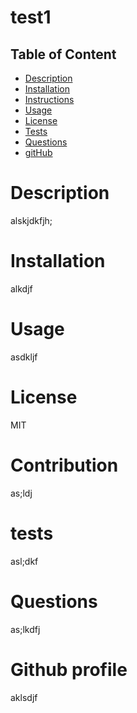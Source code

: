 
# test1
## Table of Content 
* [Description](#Description)
* [Installation](#Installation)
* [Instructions](#Instructions)
* [Usage](#Usage)
* [License](#License)
* [Tests](#tests)
* [Questions](#Questions)
* [gitHub](#gitHub)

# Description
alskjdkfjh;

# Installation 
alkdjf

# Usage
asdkljf

# License
MIT

# Contribution
as;ldj

# tests
asl;dkf

# Questions
as;lkdfj

# Github profile
aklsdjf

